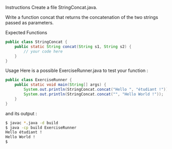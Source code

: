 Instructions
Create a file StringConcat.java.

Write a function concat that returns the concatenation of the two strings passed as parameters.

Expected Functions

```java
public class StringConcat {
    public static String concat(String s1, String s2) {
        // your code here
    }
}
```
Usage
Here is a possible ExerciseRunner.java to test your function :

```java
public class ExerciseRunner {
    public static void main(String[] args) {
        System.out.println(StringConcat.concat("Hello ", "étudiant !"));
        System.out.println(StringConcat.concat("", "Hello World !"));
    }
}
```
and its output :

```bash
$ javac *.java -d build
$ java -cp build ExerciseRunner 
Hello étudiant !
Hello World !
$ 
```